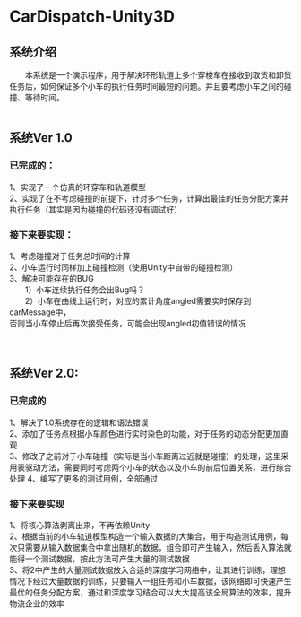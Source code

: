# CarDispatch-Unity3D
## 系统介绍
&emsp;&emsp;本系统是一个演示程序，用于解决环形轨道上多个穿梭车在接收到取货和卸货任务后，如何保证多个小车的执行任务时间最短的问题。并且要考虑小车之间的碰撞、等待时间。<br>
<br>
## 系统Ver 1.0<br>
### 已完成的：
1、实现了一个仿真的环穿车和轨道模型<br>
2、实现了在不考虑碰撞的前提下，针对多个任务，计算出最佳的任务分配方案并执行任务（其实是因为碰撞的代码还没有调试好）<br>
### 接下来要实现：<br>
1、考虑碰撞对于任务总时间的计算<br>
2、小车运行时同样加上碰撞检测（使用Unity中自带的碰撞检测）<br>
3、解决可能存在的BUG<br>
&emsp;&emsp;1）小车连续执行任务会出Bug吗？<br>
&emsp;&emsp;2）小车在曲线上运行时，对应的累计角度angled需要实时保存到carMessage中，<br>
     否则当小车停止后再次接受任务，可能会出现angled初值错误的情况<br>
<br>
<br>
## 系统Ver 2.0:<br>
### 已完成的
1、解决了1.0系统存在的逻辑和语法错误<br>
2、添加了任务点根据小车颜色进行实时染色的功能，对于任务的动态分配更加直观<br>
3、修改了之前对于小车碰撞（实际是当小车距离过近就是碰撞）的处理，这里采用表驱动方法，需要同时考虑两个小车的状态以及小车的前后位置关系，进行综合处理
4、编写了更多的测试用例，全部通过<br>
### 接下来要实现<br>
1、将核心算法剥离出来，不再依赖Unity<br>
2、根据当前的小车轨道模型构造一个输入数据的大集合，用于构造测试用例，每次只需要从输入数据集合中拿出随机的数据，组合即可产生输入，然后丢入算法就能得一个测试数据，按此方法可产生大量的测试数据<br>
3、将2中产生的大量测试数据放入合适的深度学习网络中，让其进行训练，理想情况下经过大量数据的训练，只要输入一组任务和小车数据，该网络即可快速产生最优的任务分配方案，通过和深度学习结合可以大大提高该全局算法的效率，提升物流企业的效率<br>
    
     
